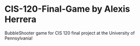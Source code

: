 # CIS-120-Final-Game by Alexis Herrera
BubbleShooter game for CIS 120 final project at the University of Pennsylvania!
